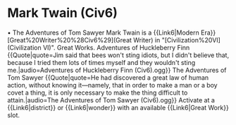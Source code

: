 # Mark Twain (Civ6)

• The Adventures of Tom Sawyer
Mark Twain is a {{Link6|Modern Era}} [Great%20Writer%20%28Civ6%29](Great Writer) in "[Civilization%20VI](Civilization VI)".
Great Works.
Adventures of Huckleberry Finn
{{Quote|quote=Jim said that bees won't sting idiots, but I didn't believe that, because I tried them lots of times myself and they wouldn't sting me.|audio=Adventures of Huckleberry Finn (Civ6).ogg}}
The Adventures of Tom Sawyer
{{Quote|quote=He had discovered a great law of human action, without knowing it—namely, that in order to make a man or a boy covet a thing, it is only necessary to make the thing difficult to attain.|audio=The Adventures of Tom Sawyer (Civ6).ogg}}
Activate at a {{Link6|district}} or {{Link6|wonder}} with an available {{Link6|Great Work}} slot.